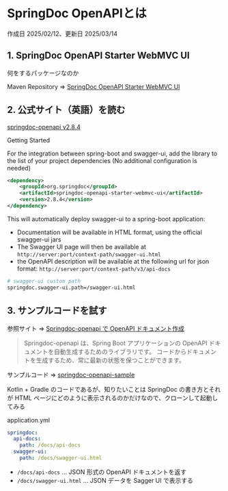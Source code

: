 # SpringDoc OpenAPIとは

作成日 2025/02/12、更新日 2025/03/14

## 1. SpringDoc OpenAPI Starter WebMVC UI

何をするパッケージなのか

Maven Repository => [SpringDoc OpenAPI Starter WebMVC UI](https://mvnrepository.com/artifact/org.springdoc/springdoc-openapi-starter-webmvc-ui)

## 2. 公式サイト（英語）を読む

[springdoc-openapi v2.8.4](https://springdoc.org/)

Getting Started

For the integration between spring-boot and swagger-ui, add the library to the list of your project dependencies (No additional configuration is needed)

```xml
<dependency>
    <groupId>org.springdoc</groupId>
    <artifactId>springdoc-openapi-starter-webmvc-ui</artifactId>
    <version>2.8.4</version>
</dependency>
```

This will automatically deploy swagger-ui to a spring-boot application:

- Documentation will be available in HTML format, using the official swagger-ui jars
- The Swagger UI page will then be available at `http://server:port/context-path/swagger-ui.html`
- the OpenAPI description will be available at the following url for json format: `http://server:port/context-path/v3/api-docs`

```bash
# swagger-ui custom path
springdoc.swagger-ui.path=/swagger-ui.html
```

## 3. サンプルコードを試す

参照サイト => [Springdoc-openapi で OpenAPI ドキュメント作成](https://zenn.dev/rehabforjapan/articles/488bc5c185551f)

> Springdoc-openapi は、Spring Boot アプリケーションの OpenAPI ドキュメントを自動生成するためのライブラリです。
> コードからドキュメントを生成するため、常に最新の状態を保つことができます。

サンプルコード => [springdoc-openapi-sample](https://github.com/shota-shishido/springdoc-openapi-sample)

Kotlin + Gradle のコードであるが、知りたいことは SpringDoc の書き方とそれが HTML ページにどのように表示されるのかだけなので、クローンして起動してみる

application.yml

```yaml
springdoc:
  api-docs:
    path: /docs/api-docs
  swagger-ui:
    path: /docs/swagger-ui.html
```

- `/docs/api-docs` ... JSON 形式の OpenAPI ドキュメントを返す
- `/docs/swagger-ui.html` ... JSON データを Sagger UI で表示する
